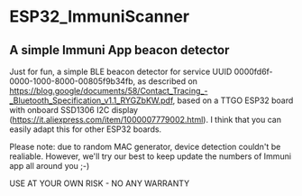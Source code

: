 # ESP32_ImmuniScanner
## A simple Immuni App beacon detector

Just for fun, a simple BLE beacon detector for service UUID 0000fd6f-0000-1000-8000-00805f9b34fb, as described on https://blog.google/documents/58/Contact_Tracing_-_Bluetooth_Specification_v1.1_RYGZbKW.pdf, based on a
TTGO ESP32 board with onboard SSD1306 I2C display (https://it.aliexpress.com/item/1000007779002.html). I think that you can easily adapt this for other ESP32 boards.

Please note: due to random MAC generator, device detection couldn't be realiable. However, we'll try our best to keep update the numbers of Immuni app all around you ;-)

USE AT YOUR OWN RISK - NO ANY WARRANTY
